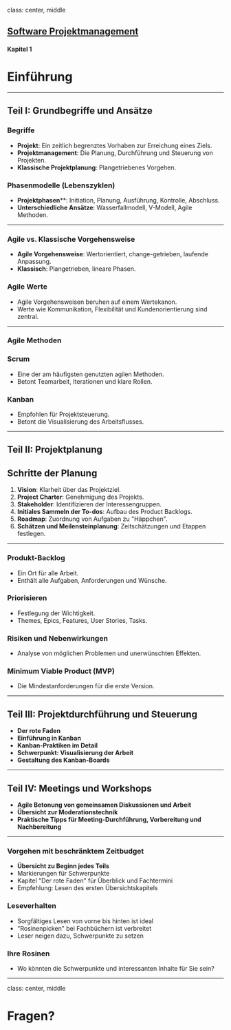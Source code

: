 class: center, middle

## [Software Projektmanagement](index.html)

#### Kapitel 1

# Einführung

---

## Teil I: Grundbegriffe und Ansätze

### Begriffe
- **Projekt**: Ein zeitlich begrenztes Vorhaben zur Erreichung eines Ziels.
- **Projektmanagement**: Die Planung, Durchführung und Steuerung von Projekten.
- **Klassische Projektplanung**: Plangetriebenes Vorgehen.
### Phasenmodelle (Lebenszyklen)
- **Projektphasen****: Initiation, Planung, Ausführung, Kontrolle, Abschluss.
- **Unterschiedliche Ansätze**: Wasserfallmodell, V-Modell, Agile Methoden.
---

### Agile vs. Klassische Vorgehensweise
- **Agile Vorgehensweise**: Wertorientiert, change-getrieben, laufende Anpassung.
- **Klassisch**: Plangetrieben, lineare Phasen.

### Agile Werte
- Agile Vorgehensweisen beruhen auf einem Wertekanon.
- Werte wie Kommunikation, Flexibilität und Kundenorientierung sind zentral.
---

### Agile Methoden
### Scrum
- Eine der am häufigsten genutzten agilen Methoden.
- Betont Teamarbeit, Iterationen und klare Rollen.
### Kanban
- Empfohlen für Projektsteuerung.
- Betont die Visualisierung des Arbeitsflusses.

---



## Teil II: Projektplanung

## Schritte der Planung
1. **Vision**: Klarheit über das Projektziel.
2. **Project Charter**: Genehmigung des Projekts.
3. **Stakeholder**: Identifizieren der Interessengruppen.
4. **Initiales Sammeln der To-dos**: Aufbau des Product Backlogs.
5. **Roadmap**: Zuordnung von Aufgaben zu "Häppchen".
6. **Schätzen und Meilensteinplanung**: Zeitschätzungen und Etappen festlegen.
---

### Produkt-Backlog
- Ein Ort für alle Arbeit.
- Enthält alle Aufgaben, Anforderungen und Wünsche.
### Priorisieren
- Festlegung der Wichtigkeit.
- Themes, Epics, Features, User Stories, Tasks.
### Risiken und Nebenwirkungen
- Analyse von möglichen Problemen und unerwünschten Effekten.
### Minimum Viable Product (MVP)
- Die Mindestanforderungen für die erste Version.
---



## **Teil III: Projektdurchführung und Steuerung**

- **Der rote Faden**
- **Einführung in Kanban**
- **Kanban-Praktiken im Detail**
- **Schwerpunkt: Visualisierung der Arbeit**
- **Gestaltung des Kanban-Boards**


---

## **Teil IV: Meetings und Workshops**

- **Agile Betonung von gemeinsamen Diskussionen und Arbeit**
- **Übersicht zur Moderationstechnik**
- **Praktische Tipps für Meeting-Durchführung, Vorbereitung und Nachbereitung**

---

### **Vorgehen mit beschränktem Zeitbudget**

- **Übersicht zu Beginn jedes Teils**
- Markierungen für Schwerpunkte
- Kapitel "Der rote Faden" für Überblick und Fachtermini
- Empfehlung: Lesen des ersten Übersichtskapitels

### **Leseverhalten**

- Sorgfältiges Lesen von vorne bis hinten ist ideal
- "Rosinenpicken" bei Fachbüchern ist verbreitet
- Leser neigen dazu, Schwerpunkte zu setzen

### **Ihre Rosinen**

- Wo könnten die Schwerpunkte und interessanten Inhalte für Sie sein?

---





class: center, middle

# Fragen?
